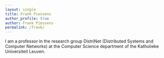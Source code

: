 ```yaml
---
layout: single
title: Frank Piessens
author_profile: true
author: Frank Piessens
permalink: /frank/
---
```


I am a professor in the research group DistriNet (Distributed Systems and Computer Networks) at the Computer Science department of the Katholieke Universiteit Leuven.

